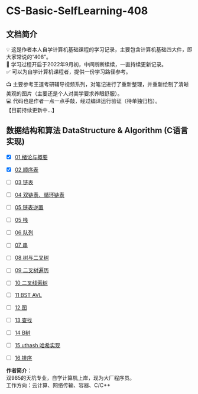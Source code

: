 # CS-Basic-SelfLearning-408

## 文档简介
💡 这是作者本人自学计算机基础课程的学习记录，主要包含计算机基础四大件，即大家常说的“408”。  
🚩 学习过程开启于2022年9月初，中间断断续续，一直持续更新记录。  
✅ 可以为自学计算机课程者，提供一份学习路径参考。

📺 主要参考王道考研辅导视频系列，对笔记进行了重新整理，并重新绘制了清晰美观的图片（主要还是个人对美学要求养眼舒服）。  
💻 代码也是作者一点一点手敲，经过编译运行验证（待单独归档）。  
【目前持续更新中...】

## 数据结构和算法 DataStructure & Algorithm (C语言实现) 
- [x] [01 绪论与概要](01%20【DSA】数据结构与算法（C语言版本）/Ch01%20绪论与概要.md)
- [x] [02 顺序表](01%20【DSA】数据结构与算法（C语言版本）/Ch02-1%20顺序表.md)
- [ ] [03 链表](01%20【DSA】数据结构与算法（C语言版本）/Ch02-2%20单链表.md)
- [ ] [04 双链表、循环链表](01%20【DSA】数据结构与算法（C语言版本）/Ch02-3%20双链表、循环链表.md)
- [ ] [05 链表逆置](01%20【DSA】数据结构与算法（C语言版本）/Ch02-3%20链表逆置.md)

- [ ] [05 栈](01%20【DSA】数据结构与算法（C语言版本）/Ch03-1%20栈.md)
- [ ] [06 队列](01%20【DSA】数据结构与算法（C语言版本）/Ch03-2%20队列.md)
- [ ] [07 串](01%20【DSA】数据结构与算法（C语言版本）/Ch04%20串.md)
- [ ] [08 树与二叉树](01%20【DSA】数据结构与算法（C语言版本）/Ch05-1%20树与二叉树.md)
- [ ] [09 二叉树遍历](01%20【DSA】数据结构与算法（C语言版本）/Ch05-2%20二叉树遍历.md)
- [ ] [10 二叉线索树](01%20【DSA】数据结构与算法（C语言版本）/Ch05-3%20二叉线索树.md)
- [ ] [11 BST AVL](01%20【DSA】数据结构与算法（C语言版本）/Ch05-4%20BST%20AVL.md)
- [ ] [12 图](01%20【DSA】数据结构与算法（C语言版本）/Ch06%20图.md)
- [ ] [13 查找](01%20【DSA】数据结构与算法（C语言版本）/Ch07-1%20查找.md)
- [ ] [14 B树](01%20【DSA】数据结构与算法（C语言版本）/Ch07-2%20B树.md)
- [ ] [15 uthash 哈希实现](01%20【DSA】数据结构与算法（C语言版本）/Ch07-3%20uthash%20库哈希实现.md)
- [ ] [16 排序](01%20【DSA】数据结构与算法（C语言版本）/Ch08%20排序.md)



**作者简介**：  
双985的天坑专业，自学计算机上岸，现为大厂程序员。  
工作方向：云计算、网络传输、容器、C/C++
